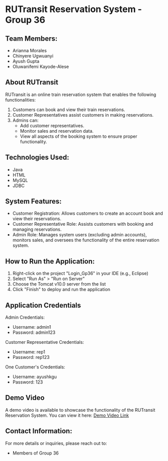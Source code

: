 RUTransit Reservation System - Group 36
====================================

Team Members:
-------------
- Arianna Morales
- Chinyere Ugwuanyi
- Ayush Gupta
- Oluwanifemi Kayode-Alese


About RUTransit
---------------
RUTransit is an online train reservation system that enables the following functionalities:

1. Customers can book and view their train reservations.
2. Customer Representatives assist customers in making reservations.
3. Admins can:
   - Add customer representatives.
   - Monitor sales and reservation data.
   - View all aspects of the booking system to ensure proper functionality.


Technologies Used:
------------------
- Java
- HTML
- MySQL
- JDBC


System Features:
----------------
- Customer Registration: Allows customers to create an account book and view their reservations.
- Customer Representative Role: Assists customers with booking and managing reservations.
- Admin Role: Manages system users (excluding admin accounts), monitors sales, and oversees the functionality of the entire reservation system.


How to Run the Application:
---------------------------
1) Right-click on the project "Login_Gp36" in your IDE (e.g., Eclipse)
2) Select "Run As" > "Run on Server"
3) Choose the Tomcat v10.0 server from the list
4) Click "Finish" to deploy and run the application

Application Credentials
------------------------
Admin Credentials:
- Username: admin1
- Password: admin123

Customer Representative Credentials:
- Username: rep1
- Password: rep123

One Customer's Credentials:
- Username: ayushkgu
- Password: 123

Demo Video
-----------
A demo video is available to showcase the functionality of the RUTransit Reservation System. You can view it here: [Demo Video Link](https://youtu.be/mOLvu15jHls) 



Contact Information:
--------------------
For more details or inquiries, please reach out to:
- Members of Group 36

